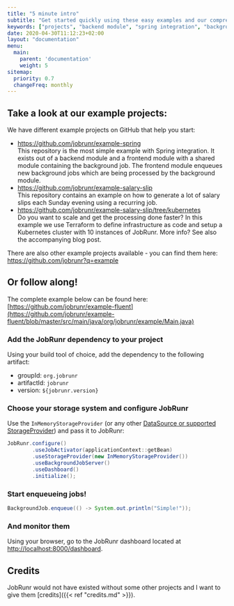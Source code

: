 ```yaml
---
title: "5 minute intro"
subtitle: "Get started quickly using these easy examples and our comprehensive documentation!"
keywords: ["projects", "backend module", "spring integration", "background job", "setup cluster", "jobs background", "fronted module", "enqueue"]
date: 2020-04-30T11:12:23+02:00
layout: "documentation"
menu: 
  main: 
    parent: 'documentation'
    weight: 5
sitemap:
  priority: 0.7
  changeFreq: monthly
---
```


## Take a look at our example projects:
We have different example projects on GitHub that help you start:

- https://github.com/jobrunr/example-spring<br>
This repository is the most simple example with Spring integration. It exists out of a backend module and a frontend module with a shared module containing the background job. The frontend module enqueues new background jobs which are being processed by the background module.
- https://github.com/jobrunr/example-salary-slip<br>
This repository contains an example on how to generate a lot of salary slips each Sunday evening using a recurring job.
- https://github.com/jobrunr/example-salary-slip/tree/kubernetes<br>
Do you want to scale and get the processing done faster? In this example we use Terraform to define infrastructure as code and setup a Kubernetes cluster with 10 instances of JobRunr. More info? See also the accompanying blog post.

There are also other example projects available - you can find them here: https://github.com/jobrunr?q=example

## Or follow along!

The complete example below can be found here: [https://github.com/jobrunr/example-fluent](https://github.com/jobrunr/example-fluent/blob/master/src/main/java/org/jobrunr/example/Main.java)

### Add the JobRunr dependency to your project
Using your build tool of choice, add the dependency to the following artifact:
- groupId: `org.jobrunr`
- artifactId: `jobrunr`
- version: `${jobrunr.version}`

### Choose your storage system and configure JobRunr
Use the `InMemoryStorageProvider` (or any other [DataSource or supported StorageProvider](/en/documentation/installation/storage/)) and pass it to JobRunr:

```java
JobRunr.configure()
        .useJobActivator(applicationContext::getBean)
        .useStorageProvider(new InMemoryStorageProvider())
        .useBackgroundJobServer()
        .useDashboard()
        .initialize();
```

### Start enqueueing jobs!
```java
BackgroundJob.enqueue(() -> System.out.println("Simple!"));
```

### And monitor them
Using your browser, go to the JobRunr dashboard located at [http://localhost:8000/dashboard](http://localhost:8000/dashboard).

## Credits
JobRunr would not have existed without some other projects and I want to give them [credits]({{< ref "credits.md" >}}).